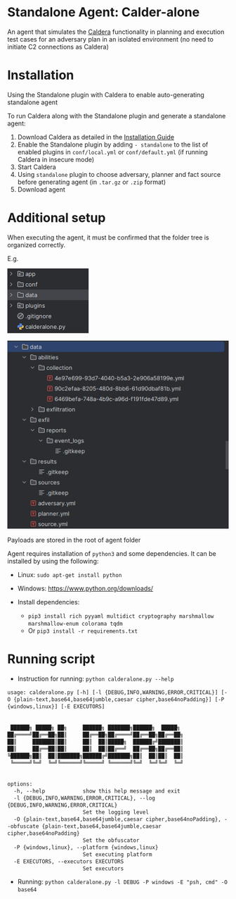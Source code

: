 # Standalone Agent: Calder-alone

An agent that simulates the [Caldera](https://github.com/mitre/caldera) functionality in planning and execution 
test cases for an adversary plan in an isolated environment (no need to initiate C2 connections as Caldera)

# Installation

Using the Standalone plugin with Caldera to enable auto-generating standalone agent 

To run Caldera along with the Standalone plugin and generate a standalone agent:
1. Download Caldera as detailed in the [Installation Guide](https://github.com/mitre/Caldera)
2. Enable the Standalone plugin by adding `- standalone` to the list of enabled plugins in `conf/local.yml` or `conf/default.yml` (if running Caldera in insecure mode)
3. Start Caldera 
4. Using `standalone` plugin to choose adversary, planner and fact source before generating agent (in `.tar.gz` or `.zip` format)
5. Download agent

# Additional setup
When executing the agent, it must be confirmed that the folder tree is organized correctly. 

E.g.

![img_1.png](img_1.png)

![img.png](img.png)

Payloads are stored in the root of agent folder

Agent requires installation of `python3` and some dependencies. It can be installed by using the following:

- Linux: `sudo apt-get install python`
- Windows: https://www.python.org/downloads/

- Install dependencies:
  + `pip3 install rich pyyaml multidict cryptography marshmallow marshmallow-enum colorama tqdm`
  + Or `pip3 install -r requirements.txt`

# Running script

- Instruction for running: `python calderalone.py --help`
```
usage: calderalone.py [-h] [-l {DEBUG,INFO,WARNING,ERROR,CRITICAL}] [-O {plain-text,base64,base64jumble,caesar cipher,base64noPadding}] [-P {windows,linux}] [-E EXECUTORS]


 ██████╗ █████╗ ██╗     ██████╗ ███████╗██████╗  █████╗
██╔════╝██╔══██╗██║     ██╔══██╗██╔════╝██╔══██╗██╔══██╗
██║     ███████║██║     ██║  ██║█████╗  ██████╔╝███████║
██║     ██╔══██║██║     ██║  ██║██╔══╝  ██╔══██╗██╔══██║
╚██████╗██║  ██║███████╗██████╔╝███████╗██║  ██║██║  ██║
 ╚═════╝╚═╝  ╚═╝╚══════╝╚═════╝ ╚══════╝╚═╝  ╚═╝╚═╝  ╚═╝


options:
  -h, --help            show this help message and exit
  -l {DEBUG,INFO,WARNING,ERROR,CRITICAL}, --log {DEBUG,INFO,WARNING,ERROR,CRITICAL}
                        Set the logging level
  -O {plain-text,base64,base64jumble,caesar cipher,base64noPadding}, --obfuscate {plain-text,base64,base64jumble,caesar cipher,base64noPadding}
                        Set the obfuscator
  -P {windows,linux}, --platform {windows,linux}
                        Set executing platform
  -E EXECUTORS, --executors EXECUTORS
                        Set executors

```
- Running: `python calderalone.py -l DEBUG -P windows -E "psh, cmd" -O base64`